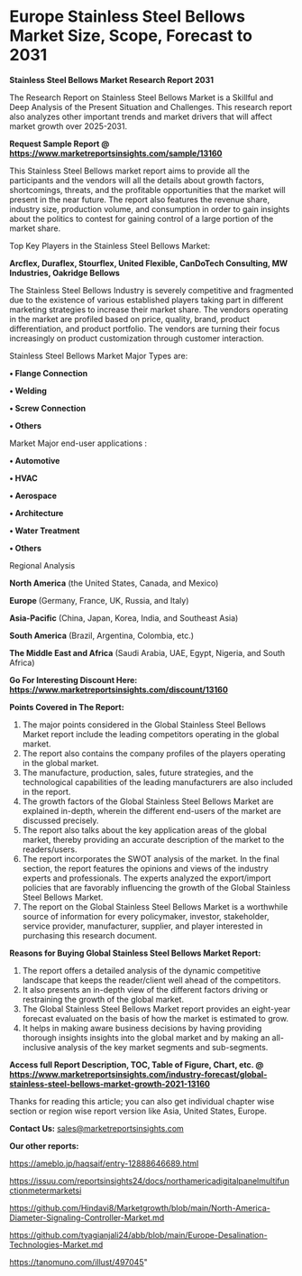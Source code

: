 # Europe Stainless Steel Bellows Market Size, Scope, Forecast to 2031

<strong>Stainless Steel Bellows Market Research Report 2031</strong>

The Research Report on Stainless Steel Bellows Market is a Skillful and Deep Analysis of the Present Situation and Challenges. This research report also analyzes other important trends and market drivers that will affect market growth over 2025-2031.

<strong>Request Sample Report @ <a href=https://www.marketreportsinsights.com/sample/13160>https://www.marketreportsinsights.com/sample/13160</a></strong>

This Stainless Steel Bellows market report aims to provide all the participants and the vendors will all the details about growth factors, shortcomings, threats, and the profitable opportunities that the market will present in the near future. The report also features the revenue share, industry size, production volume, and consumption in order to gain insights about the politics to contest for gaining control of a large portion of the market share.

Top Key Players in the Stainless Steel Bellows Market:

<strong>Arcflex, Duraflex, Stourflex, United Flexible, CanDoTech Consulting, MW Industries, Oakridge Bellows</strong>

The Stainless Steel Bellows Industry is severely competitive and fragmented due to the existence of various established players taking part in different marketing strategies to increase their market share. The vendors operating in the market are profiled based on price, quality, brand, product differentiation, and product portfolio. The vendors are turning their focus increasingly on product customization through customer interaction.

Stainless Steel Bellows Market Major Types are:

<strong>• Flange Connection

• Welding

• Screw Connection

• Others</strong>

Market Major end-user applications :

<strong>• Automotive

• HVAC

• Aerospace

• Architecture

• Water Treatment

• Others</strong>

Regional Analysis

</u><strong><b>North America</b></strong> (the United States, Canada, and Mexico)

<strong><b>Europe </b></strong>(Germany, France, UK, Russia, and Italy)

<strong><b>Asia-Pacific</b></strong> (China, Japan, Korea, India, and Southeast Asia)

<strong><b>South America</b></strong> (Brazil, Argentina, Colombia, etc.)

<strong><b>The Middle East and Africa</b></strong> (Saudi Arabia, UAE, Egypt, Nigeria, and South Africa)

<strong>Go For Interesting Discount Here: <a href=https://www.marketreportsinsights.com/discount/13160>https://www.marketreportsinsights.com/discount/13160</a></strong>

<strong>Points Covered in The Report:</strong>
<ol>
  <li>The major points considered in the Global Stainless Steel Bellows Market report include the leading competitors operating in the global market.</li>
  <li>The report also contains the company profiles of the players operating in the global market.</li>
  <li>The manufacture, production, sales, future strategies, and the technological capabilities of the leading manufacturers are also included in the report.</li>
  <li>The growth factors of the Global Stainless Steel Bellows Market are explained in-depth, wherein the different end-users of the market are discussed precisely.</li>
  <li>The report also talks about the key application areas of the global market, thereby providing an accurate description of the market to the readers/users.</li>
  <li>The report incorporates the SWOT analysis of the market. In the final section, the report features the opinions and views of the industry experts and professionals. The experts analyzed the export/import policies that are favorably influencing the growth of the Global Stainless Steel Bellows Market.</li>
  <li>The report on the Global Stainless Steel Bellows Market is a worthwhile source of information for every policymaker, investor, stakeholder, service provider, manufacturer, supplier, and player interested in purchasing this research document.</li>
</ol>
<strong>Reasons for Buying Global Stainless Steel Bellows Market Report:</strong>

<ol>
  <li>The report offers a detailed analysis of the dynamic competitive landscape that keeps the reader/client well ahead of the competitors.</li>
  <li>It also presents an in-depth view of the different factors driving or restraining the growth of the global market.</li>
  <li>The Global Stainless Steel Bellows Market report provides an eight-year forecast evaluated on the basis of how the market is estimated to grow.</li>
  <li>It helps in making aware business decisions by having providing thorough insights insights into the global market and by making an all-inclusive analysis of the key market segments and sub-segments.</li>
</ol>
<strong>Access full Report Description, TOC, Table of Figure, Chart, etc. @ <a href=https://www.marketreportsinsights.com/industry-forecast/global-stainless-steel-bellows-market-growth-2021-13160>https://www.marketreportsinsights.com/industry-forecast/global-stainless-steel-bellows-market-growth-2021-13160</a></strong>


Thanks for reading this article; you can also get individual chapter wise section or region wise report version like Asia, United States, Europe.

<strong>Contact Us:</strong>
sales@marketreportsinsights.com

<strong>Our other reports:</strong>

<a href=https://ameblo.jp/haqsaif/entry-12888646689.html>https://ameblo.jp/haqsaif/entry-12888646689.html</a>

<a href=https://issuu.com/reportsinsights24/docs/northamericadigitalpanelmultifunctionmetermarketsi>https://issuu.com/reportsinsights24/docs/northamericadigitalpanelmultifunctionmetermarketsi</a>

<a href=https://github.com/Hindavi8/Marketgrowth/blob/main/North-America-Diameter-Signaling-Controller-Market.md>https://github.com/Hindavi8/Marketgrowth/blob/main/North-America-Diameter-Signaling-Controller-Market.md</a>

<a href=https://github.com/tyagianjali24/abb/blob/main/Europe-Desalination-Technologies-Market.md>https://github.com/tyagianjali24/abb/blob/main/Europe-Desalination-Technologies-Market.md</a>

<a href=https://tanomuno.com/illust/497045>https://tanomuno.com/illust/497045</a>"
